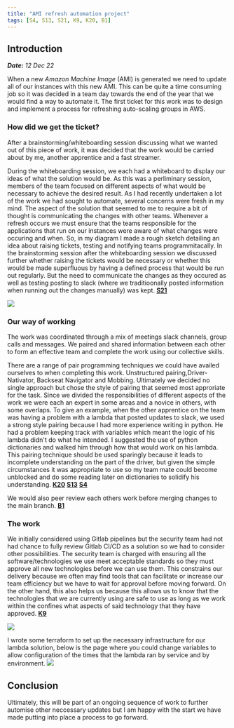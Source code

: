 ```yaml
---
title: "AMI refresh automation project"
tags: [S4, S13, S21, K9, K20, B1]
---
```



## Introduction

***Date:** 12 Dec 22*

When a new *Amazon Machine Image* (AMI) is generated we need to update all of our instances with this new AMI.
This can be quite a time consuming job so it was decided in a team day towards the end of the year that we would find a way to automate it.
The first ticket for this work was to design and implement a process for refreshing auto-scaling groups in AWS.

### How did we get the ticket?

After a brainstorming/whiteboarding session discussing what we wanted out of this piece of work, it was decided that the work would be carried about by me, another apprentice and a fast streamer.

During the whiteboarding session, we each had a whiteboard to display our ideas of what the solution would be.
As this was a perliminary session, members of the team focused on different aspects of what would be necessary to achieve the desired result.
As I had recently undertaken a lot of the work we had sought to automate, several concerns were fresh in my mind.
The aspect of the solution that seemed to me to require a bit of thought is communicating the changes with other teams.
Whenever a refresh occurs we must ensure that the teams responsible for the applications that run on our instances were aware of what changes were occuring and when.
So, in my diagram I made a rough sketch detailing an idea about raising tickets, testing and notifying teams programmitacally.
In the brainstorming session after the whiteboarding session we discussed further whether raising the tickets would be necessary or whether this would be made superfluous by having a defined process that would be run out regularly.
But the need to communicate the changes as they occured as well as testing posting to slack (where we traditioonally posted information when running out the changes manually) was kept. **[S21](/tags/s21)**

![](../ami-refresh/whiteboard.png)

### Our way of working

The work was coordinated through a mix of meetings slack channels, group calls and messages. We paired and shared information between each other to form an effective team and complete the work using our collective skills.

There are a range of pair programming techniques we could have availed ourselves to when completing this work. Unstructured pairing,Driver-Nativator, Backseat Navigator and Mobbing. Ultimately we decided no single approach but chose the style of pairing that seemed most approriate for the task. Since we divided the responsibilities of different aspects of the work we were each an expert in some areas and a novice in others, with some overlaps.
To give an example, when the other apprentice on the team was having a problem with a lambda that posted updates to slack, we used a strong style pairing because I had more experience writing in python.
He had a problem keeping track with variables which meant the logic of his lambda didn't do what he intended.
I suggested the use of python dictionaries and walked him through how that would work on his lambda.
This pairing technique should be used sparingly because it leads to incomplete understanding on the part of the driver, but given the simple circumstances it was appropriate to use so my team mate could become unblocked and do some reading later on dictionaries to solidify his understanding. **[K20](/tags/k20)** **[S13](/tags/s13)**  **[S4](/tags/s4)**

We would also peer review each others work before merging changes to the main branch. **[B1](/tags/b1)**

### The work

We initially considered using Gitlab pipelines but the security team had not had chance to fully review Gitlab CI/CD as a solution so we had to consider other possibilities.
The security team is charged with ensuring all the software/technologies we use meet acceptable standards so they must approve all new technologies before we can use them. This constrains our delivery because we often may find tools that can facilitate or increase our team efficiency but we have to wait for approval before moving forward.
On the other hand, this also helps us because this allows us to know that the technologies that we are currently using are safe to use as long as we work within the confines what aspects of said technology that they have approved. **[K9](/tags/k9)**

![](../ami-refresh/security.png)

I wrote some terraform to set up the necessary infrastructure for our lambda solution, below is the page where you could change variables to allow configuration of the times that the lambda ran by service and by environment.
![](../ami-refresh/terraform.png)

## Conclusion

Ultimately, this will be part of an ongoing sequence of work to further automise other neccessary updates but I am happy with the start we have made putting into place a process to go forward.

